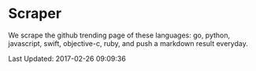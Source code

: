 # Scraper

We scrape the github trending page of these languages: go, python, javascript, swift, objective-c, ruby, and push a markdown result everyday.

Last Updated: 2017-02-26 09:09:36